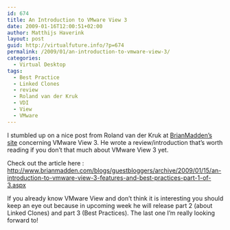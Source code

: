 ```yaml
---
id: 674
title: An Introduction to VMware View 3
date: 2009-01-16T12:00:51+02:00
author: Matthijs Haverink
layout: post
guid: http://virtualfuture.info/?p=674
permalink: /2009/01/an-introduction-to-vmware-view-3/
categories:
  - Virtual Desktop
tags:
  - Best Practice
  - Linked Clones
  - review
  - Roland van der Kruk
  - VDI
  - View
  - VMware
---
```

I stumbled up on a nice post from Roland van der Kruk at <a href="http://www.brianmadden.com" target="_blank">BrianMadden&#8217;s site</a> concerning VMware View 3. He wrote a review/introduction that&#8217;s worth reading if you don&#8217;t that much about VMware View 3 yet.<!--more-->

Check out the article here : <http://www.brianmadden.com/blogs/guestbloggers/archive/2009/01/15/an-introduction-to-vmware-view-3-features-and-best-practices-part-1-of-3.aspx>

If you already know VMware View and don&#8217;t think it is interesting you should keep an eye out because in upcoming week he will release part 2 (about Linked Clones) and part 3 (Best Practices). The last one I&#8217;m really looking forward to!